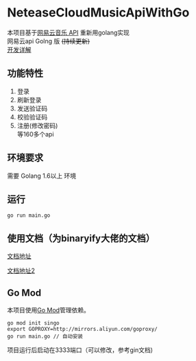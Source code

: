# NeteaseCloudMusicApiWithGo

本项目基于[网易云音乐 API](https://github.com/Binaryify/NeteaseCloudMusicApi) 重新用golang实现  
网易云api Golng 版 ~~(持续更新)~~    
[开发详解](https://blog.xiaosiro.cn/posts/NeteaseCloudMusicApiWithGo)

## 功能特性
1. 登录
2. 刷新登录
3. 发送验证码
4. 校验验证码
5. 注册(修改密码)  
等160多个api

## 环境要求

需要 Golang 1.6以上 环境


## 运行

```shell
go run main.go
```

## 使用文档（为binaryify大佬的文档）

[文档地址](https://binaryify.github.io/NeteaseCloudMusicApi) 

[文档地址2](https://neteasecloudmusicapi.vercel.app)

## Go Mod

本项目使用[Go Mod](https://github.com/golang/go/wiki/Modules)管理依赖。

```shell
go mod init singo
export GOPROXY=http://mirrors.aliyun.com/goproxy/
go run main.go // 自动安装
```


项目运行后启动在3333端口（可以修改，参考gin文档)
